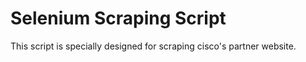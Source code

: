 # Selenium Scraping Script
This script is specially designed for scraping cisco's partner website. 
